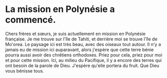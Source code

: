 # La mission en Polynésie a commencé.

Chers frères et sœurs, je suis actuellement en mission en Polynésie française. Je me trouve sur l'île de Tahiti, et derrière moi se trouve l'île de Mo'orea. Le paysage ici est très beau, avec des oiseaux tout autour. Il n'y a jamais eu de mission ici auparavant, alors j'espère que cette terre bénie pourra aussi avoir des chrétiens orthodoxes. Priez pour cela, priez pour moi et pour cette mission. Ici, au milieu du Pacifique, il y a encore des terres qui ont besoin de la parole de Dieu. J'espère qu'elle portera du fruit. Que Dieu vous bénisse tous.

